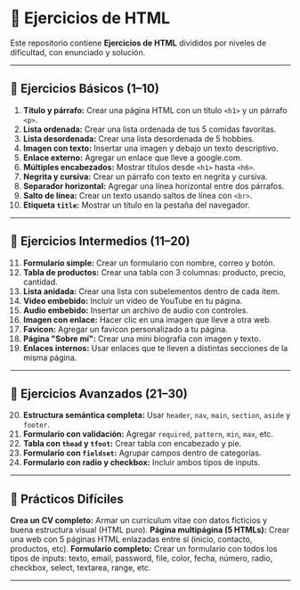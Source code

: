 # 📘 Ejercicios de HTML

Este repositorio contiene **Ejercicios de HTML** divididos por niveles de dificultad, con enunciado y solución.

---

## 🔹 Ejercicios Básicos (1–10)

1. **Título y párrafo:** Crear una página HTML con un título `<h1>` y un párrafo `<p>`.
2. **Lista ordenada:** Crear una lista ordenada de tus 5 comidas favoritas.
3. **Lista desordenada:** Crear una lista desordenada de 5 hobbies.
4. **Imagen con texto:** Insertar una imagen y debajo un texto descriptivo.
5. **Enlace externo:** Agregar un enlace que lleve a google.com.
6. **Múltiples encabezados:** Mostrar títulos desde `<h1>` hasta `<h6>`.
7. **Negrita y cursiva:** Crear un párrafo con texto en negrita y cursiva.
8. **Separador horizontal:** Agregar una línea horizontal entre dos párrafos.
9. **Salto de línea:** Crear un texto usando saltos de línea con `<br>`.
10. **Etiqueta `title`:** Mostrar un título en la pestaña del navegador.

---

## 🔸 Ejercicios Intermedios (11–20)

11. **Formulario simple:** Crear un formulario con nombre, correo y botón.
12. **Tabla de productos:** Crear una tabla con 3 columnas: producto, precio, cantidad.
13. **Lista anidada:** Crear una lista con subelementos dentro de cada ítem.
14. **Video embebido:** Incluir un video de YouTube en tu página.
15. **Audio embebido:** Insertar un archivo de audio con controles.
16. **Imagen con enlace:** Hacer clic en una imagen que lleve a otra web.
17. **Favicon:** Agregar un favicon personalizado a tu página.
18. **Página "Sobre mí":** Crear una mini biografía con imagen y texto.
19. **Enlaces internos:** Usar enlaces que te lleven a distintas secciones de la misma página.

---

## 🔶 Ejercicios Avanzados (21–30)

20. **Estructura semántica completa:** Usar `header`, `nav`, `main`, `section`, `aside` y `footer`.
21. **Formulario con validación:** Agregar `required`, `pattern`, `min`, `max`, etc.
22. **Tabla con `thead` y `tfoot`:** Crear tabla con encabezado y pie.
23. **Formulario con `fieldset`:** Agrupar campos dentro de categorías.
24. **Formulario con radio y checkbox:** Incluir ambos tipos de inputs.

---

## 🔴 Prácticos Difíciles

**Crea un CV completo:** Armar un currículum vitae con datos ficticios y buena estructura visual (HTML puro).
**Página multipágina (5 HTMLs):** Crear una web con 5 páginas HTML enlazadas entre sí (inicio, contacto, productos, etc).
**Formulario completo:** Crear un formulario con todos los tipos de inputs: texto, email, password, file, color, fecha, número, radio, checkbox, select, textarea, range, etc.

---
